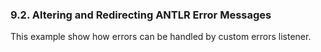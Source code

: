 ﻿### 9.2. Altering and Redirecting ANTLR Error Messages

This example show how errors can be handled by custom errors listener.